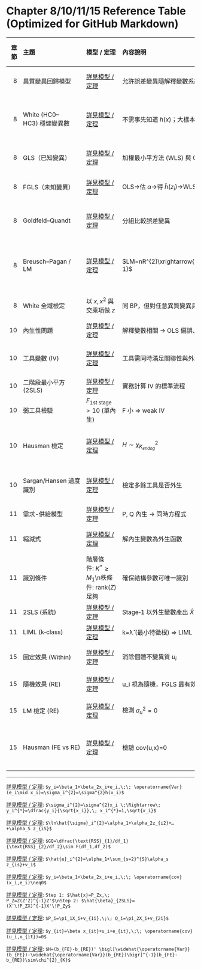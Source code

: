 # Chapter 8/10/11/15 Reference Table (Optimized for GitHub Markdown)

|   章節 | 主題                       | 模型 / 定理                                     | 內容說明                                 | 估計式 / 檢定式               | 虛無假設 H₀                     | 要點 / 備註                        |
|-------:|:---------------------------|:------------------------------------------------|:-----------------------------------------|:------------------------------|:--------------------------------|:-----------------------------------|
|      8 | 異質變異回歸模型           | [詳見模型 / 定理]                               | 允許誤差變異隨解釋變數系統性改變         | —                             | —                               | 後續 GLS、檢定基礎                 |
|      8 | White (HC0–HC3) 穩健變異數 | [詳見模型 / 定理]                               | 不需事先知道 $h(x)$；大樣本一致          | HC1、HC2、HC3 只對 HC0 再加權 | —                               | t/F/信賴區間在有無異質變異時皆有效 |
|      8 | GLS（已知變異）            | [詳見模型 / 定理]                               | 加權最小平方法 (WLS) 與 GLS 等價         | [詳見估計式 / 檢定式]         | —                               | 假設正確時為 BLUE                  |
|      8 | FGLS（未知變異）           | [詳見模型 / 定理]                               | OLS→估 $\alpha$→得 $\hat{h}(z_i)$→WLS    | 同左                          | —                               | 一致且通常效率高於 OLS             |
|      8 | Goldfeld–Quandt            | [詳見模型 / 定理]                               | 分組比較誤差變異                         | 同左                          | $H_0:\sigma_1^{2}=\sigma_2^{2}$ | 樣本可自然排序或分割               |
|      8 | Breusch–Pagan / LM         | [詳見模型 / 定理]                               | $LM=nR^{2}\xrightarrow{d}\chi^{2}_{S-1}$ | 同左                          | $H_0:\alpha_2=\dots=\alpha_S=0$ | 檢測誤差變異是否隨 $z$ 改變        |
|      8 | White 全域檢定             | 以 $x, x^{2}$ 與交乘項做 $z$                    | 同 BP，但對任意異質變異具一致性          | 同 BP                         | 同 BP                           | 亦可偵測模型型態錯誤               |
|     10 | 內生性問題                 | [詳見模型 / 定理]                               | 解釋變數相關 → OLS 偏誤、不一致          | —                             | —                               | 需 IV/2SLS                         |
|     10 | 工具變數 (IV)              | [詳見模型 / 定理]                               | 工具需同時滿足關聯性與外生性             | 同左                          | —                               | 單工具 just‑ID, 多工具 over‑ID     |
|     10 | 二階段最小平方 (2SLS)      | [詳見模型 / 定理]                               | 實務計算 IV 的標準流程                   | 同左                          | —                               | 軟體自動產出 SE                    |
|     10 | 弱工具檢驗                 | $F_{\text{1st stage}}>10$ (單內生)              | F 小 ⇒ weak IV                           | $F$ 統計量                    | $H_0:$ 工具弱                   | 多內生⇒Cragg–Donald $F$            |
|     10 | Hausman 檢定               | [詳見模型 / 定理]                               | $H\sim\chi^{2}_{K_{endog}}$              | 同左                          | $H_0:\operatorname{cov}(x,e)=0$ | 拒絕 ⇒ 採用 IV                     |
|     10 | Sargan/Hansen 過度識別     | [詳見模型 / 定理]                               | 檢定多餘工具是否外生                     | 同左                          | $H_0:$ 所有工具外生             | 拒絕 ⇒ 至少一工具無效              |
|     11 | 需求-供給模型              | [詳見模型 / 定理]                               | P, Q 內生 → 同時方程式                   | —                             | —                               | 須系統估計                         |
|     11 | 縮減式                     | [詳見模型 / 定理]                               | 解內生變數為外生函數                     | 式 (11.4)(11.5)               | —                               | π 可 OLS 估後生成工具              |
|     11 | 識別條件                   | 階層條件: $K^{*}\ge M_1$\n秩條件: rank$(Z)$足夠 | 確保結構參數可唯一識別                   | —                             | —                               | $K^{*}$: 外生排除數                |
|     11 | 2SLS (系統)                | [詳見模型 / 定理]                               | Stage‑1 以外生變數產出 $\hat{X}$         | 同左                          | —                               | 多方程皆適用                       |
|     11 | LIML (k‑class)             | [詳見模型 / 定理]                               | k=λ̂ (最小特徵根) ⇒ LIML                  | —                             | —                               | 小樣本偏誤較小                     |
|     15 | 固定效果 (Within)          | [詳見模型 / 定理]                               | 消除個體不變異質 $u_i$                   | OLS + cluster‑robust SE       | —                               | 無法估時間不變變數                 |
|     15 | 隨機效果 (RE)              | [詳見模型 / 定理]                               | u_i 視為隨機，FGLS 最有效                | [詳見估計式 / 檢定式]         | —                               | θ=1 ⇒ FE, θ=0 ⇒ OLS                |
|     15 | LM 檢定 (RE)               | [詳見模型 / 定理]                               | 檢測 $σ_u^{2}=0$                         | 同左                          | $H_0:σ_u^{2}=0$                 | LM>臨界 ⇒ 用 RE                    |
|     15 | Hausman (FE vs RE)         | [詳見模型 / 定理]                               | 檢驗 cov(u,x)=0                          | 同左                          | $H_0:$ RE 一致 (外生)           | 拒絕 ⇒ FE 合適                     |

---

[詳見模型 / 定理]: `$y_i=\beta_1+\beta_2x_i+e_i,\;\; \operatorname{Var}(e_i\mid x_i)=\sigma_i^{2}=\sigma^{2}h(x_i)$`

[詳見模型 / 定理]: `$\widehat{\operatorname{Var}}(\hat{\beta})_{\text{HC0}}=(X'X)^{-1}\!\Bigl(\sum_{i=1}^{n}\hat{e}_i^{2}x_ix_i'\Bigr)(X'X)^{-1}$`

[詳見模型 / 定理]: `$\sigma_i^{2}=\sigma^{2}x_i \;\Rightarrow\; y_i^{*}=\dfrac{y_i}{\sqrt{x_i}},\; x_i^{*}=1,\sqrt{x_i}$`

[詳見估計式 / 檢定式]: `$\hat{\beta}_{\text{GLS}}=(X^{*'}X^{*})^{-1}X^{*'}y^{*}$`

[詳見模型 / 定理]: `$\ln\hat{\sigma}_i^{2}=\alpha_1+\alpha_2z_{i2}+…+\alpha_S z_{iS}$`

[詳見模型 / 定理]: `$GQ=\dfrac{\text{RSS}_{1}/df_1}{\text{RSS}_{2}/df_2}\sim F(df_1,df_2)$`

[詳見模型 / 定理]: `$\hat{e}_i^{2}=\alpha_1+\sum_{s=2}^{S}\alpha_s z_{is}+v_i$`

[詳見模型 / 定理]: `$y_i=\beta_1+\beta_2x_i+e_i,\;\; \operatorname{cov}(x_i,e_i)\neq0$`

[詳見模型 / 定理]: `$\hat{\beta}_{\text{IV}}=\dfrac{\operatorname{cov}(z,y)}{\operatorname{cov}(z,x)}$`

[詳見模型 / 定理]: `Step 1: $\hat{x}=P_Zx,\; P_Z=Z(Z'Z)^{-1}Z'$\nStep 2: $\hat{\beta}_{2SLS}=(X'\!P_ZX)^{-1}X'\!P_Zy$`

[詳見模型 / 定理]: `$H=(b_{OLS}-\hat{\beta}_{IV})^{\!\prime}\!\bigl[\widehat{\operatorname{Var}}(b_{OLS})-\widehat{\operatorname{Var}}(\hat{\beta}_{IV})\bigr]^{-1}(b_{OLS}-\hat{\beta}_{IV})$`

[詳見模型 / 定理]: `$J=\hat{e}_{IV}'Z(Z'Z)^{-1}Z'\hat{e}_{IV}\xrightarrow{d}\chi^{2}_{L-B}$`

[詳見模型 / 定理]: `Demand: $Q_i=\alpha_1P_i+\alpha_2X_i+e_{di}$\nSupply: $Q_i=\beta_1P_i+e_{si}$`

[詳見模型 / 定理]: `$P_i=\pi_1X_i+v_{1i},\;\; Q_i=\pi_2X_i+v_{2i}$`

[詳見模型 / 定理]: `$\hat{\beta}_{2SLS}=(X'\!P_ZX)^{-1}X'\!P_Zy$`

[詳見模型 / 定理]: `$\hat{\beta}_{k}=\bigl(X'(I-kM)X\bigr)^{-1}X'(I-kM)y$`

[詳見模型 / 定理]: `$y_{it}-\bar{y}_i=\beta\bigl(x_{it}-\bar{x}_i\bigr)+\bigl(e_{it}-\bar{e}_i\bigr)$`

[詳見模型 / 定理]: `$y_{it}=\beta x_{it}+u_i+e_{it},\;\; \operatorname{cov}(u_i,x_{it})=0$`

[詳見估計式 / 檢定式]: `$\theta=1-\sqrt{\dfrac{\sigma_e^{2}}{\sigma_e^{2}+T\sigma_u^{2}}}$\n$y^*=y_{it}-\theta\bar{y}_i$`

[詳見模型 / 定理]: `$LM=\dfrac{N(T-1)}{2(T-2)}\Bigl[\dfrac{\sum_{i}\bigl(\sum_{t}e_{it}\bigr)^{2}}{\sum_{it}e_{it}^{2}}-1\Bigr]\xrightarrow{d}\chi^{2}_{1}$`

[詳見模型 / 定理]: `$H=(b_{FE}-b_{RE})' \bigl[\widehat{\operatorname{Var}}(b_{FE})-\widehat{\operatorname{Var}}(b_{RE})\bigr]^{-1}(b_{FE}-b_{RE})\sim\chi^{2}_{K}$`